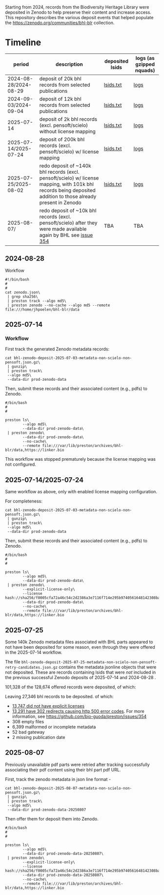 Starting from 2024, records from the Biodiversity Heritage Library were deposited in Zenodo to help preserve their content and increase access. This repository describes the various deposit events that helped populate the https://zenodo.org/communities/bhl-blr collection. 

# Timeline

period | description | deposited lsids | logs (as gzipped nquads)
--- | --- | --- | --- 
2024-08-28/2024-08-29 | deposit of 20k bhl records from selected publications | [lsids.txt](bhl-zenodo-deposit-2024-08-28-lsids.txt) | [logs](bhl-zenodo-deposit-2024-08-28.nq.gz)
2024-09-03/2024-09-04 | deposit of 12k bhl records from selected publications | [lsids.txt](bhl-zenodo-deposit-2024-09-03-lsids.txt) | [logs](bhl-zenodo-deposit-2024-09-03.nq.gz)
2025-07-14 | deposit of 2k bhl records (excl. pensoft/scielo) without license mapping | [lsids.txt](bhl-zenodo-deposit-2025-07-14-take1-lsids.txt) | [logs](bhl-zenodo-deposit-2025-07-14-take1.nq.gz) 
2025-07-14/2025-07-24 | deposit of 200k bhl records (excl. pensoft/scielo) w/ license mapping | [lsids.txt](bhl-zenodo-deposit-2025-07-14-take2-lsids.txt) | [logs](bhl-zenodo-deposit-2025-07-14-take2.nq.gz)
2025-07-25/2025-08-02 | redo deposit of ~140k bhl records (excl. pensoft/scielo) w/ license mapping, with 101k bhl records being deposited addition to those already present in Zenodo | [lsids.txt](bhl-zenodo-deposit-2025-07-25-lsids.txt) | [logs](bhl-zenodo-deposit-2025-07-25.nq.gz)
2025-08-07/ | redo deposit of ~10k bhl records (excl. pensoft/scielo) after they were made available again by BHL see [issue 354](https://github.com/bio-guoda/preston/issues/354) | TBA | TBA

## 2024-08-28

Workflow 

```
#!/bin/bash
#
#
cat zenodo.json\
 | grep sha256\
 | preston track --algo md5\
 | preston zenodo --no-cache --algo md5 --remote file:///home/jhpoelen/bhl-blr/data
```

## 2025-07-14 

### Workflow

First track the generated Zenodo metadata records:

```
cat bhl-zenodo-deposit-2025-07-03-metadata-non-scielo-non-pensoft.json.gz\
 | gunzip\
 | preston track\
 --algo md5\
 --data-dir prod-zenodo-data
```

Then, submit these records and their associated content (e.g., pdfs) to Zenodo.

```
#/bin/bash
#
#

preston ls\
       	--algo md5\
       	--data-dir prod-zenodo-data\
 | preston zenodo\
        --data-dir prod-zenodo-data\
       	--no-cache\
       	--remote file:///var/lib/preston/archives/bhl-blr/data,https://linker.bio
```

This workflow was stopped prematurely because the license mapping was not configured.

## 2025-07-14/2025-07-24

Same workflow as above, only with enabled license mapping configuration. 

For completeness:

```
cat bhl-zenodo-deposit-2025-07-03-metadata-non-scielo-non-pensoft.json.gz\
 | gunzip\
 | preston track\
 --algo md5\
 --data-dir prod-zenodo-data
```

Then, submit these records and their associated content (e.g., pdfs) to Zenodo.

```
#/bin/bash
#
#

preston ls\
       	--algo md5\
       	--data-dir prod-zenodo-data\
 | preston zenodo\
        --explicit-license-only\
       	--license hash://sha256/f0005cfa72a46c54c2d2386a3e7116f714e295b9740561648142308ba32ed1b7\
        --data-dir prod-zenodo-data\
       	--no-cache\
       	--remote file:///var/lib/preston/archives/bhl-blr/data,https://linker.bio
```

## 2025-07-25

Some 140k Zenodo metadata files associated with BHL parts appeared to not have been deposited for some reason, even through they were offered in the 2025-07-14 workflow.

The file ```bhl-zenodo-deposit-2025-07-25-metadata-non-scielo-non-pensoft-retry-candidates.json.gz``` contains the metadata jsonline objects that were not deposited. These are records containing lsids that were *not* included in the previous successful Zenodo deposits of 2025-07-14 and 2024-08-28 .

101,328 of the 128,674 offered records were deposited, of which:



Leaving 27,346 bhl records to be deposited.
of which:

* [13,747 did not have explicit licenses](bhl-zenodo-deposit-2025-07-25-no-license-mapping.txt)
* [13,291 have 302 redirects causing http 500 error codes](bhl-zenodo-deposit-2025-07-25-as-of-yet-undeposited-bhl-parts-excluding-missing-license-mapping.txt). For more information, see https://github.com/bio-guoda/preston/issues/354 
* 308 empty files
* 6,399 malformed or incomplete metadata
* 52 bad gateway
* 2 missing publication date

## 2025-08-07

Previously unavailable pdf parts were retried after tracking successfully associating their pdf content using their bhl part pdf URL.

First, track the zenodo metadata in json line format -  

```
cat bhl-zenodo-deposit-2025-08-07-metadata-non-scielo-non-pensoft.json.gz\
 | gunzip\
 | preston track\
 --algo md5\
 --data-dir prod-zenodo-data-20250807
```

Then offer them for deposit them into Zenodo.

```
#/bin/bash
#
#

preston ls\
        --algo md5\
        --data-dir prod-zenodo-data-20250807\
 | preston zenodo\
        --explicit-license-only\
        --license hash://sha256/f0005cfa72a46c54c2d2386a3e7116f714e295b9740561648142308ba32ed1b7\
        --data-dir prod-zenodo-data-20250807\
        --no-cache\
        --remote file:///var/lib/preston/archives/bhl-blr/data,https://linker.bio
```

